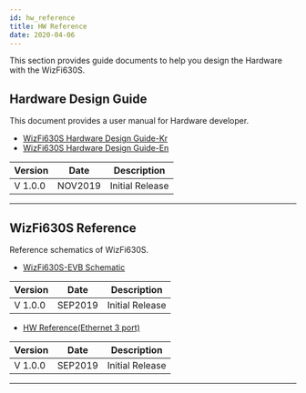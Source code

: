 ```yaml
---
id: hw_reference
title: HW Reference
date: 2020-04-06
---
```


This section provides guide documents to help you design the Hardware
with the WizFi630S.

## Hardware Design Guide

This document provides a user manual for Hardware developer.

  * <a href="https://d3cmhcsnvv7jc.cloudfront.net/docs/img/products/wizfi630s/wizfi630s_hw/wizfi630s_hw_design_guide_kr_v1_0_.pdf" target="_blank">WizFi630S Hardware Design Guide-Kr</a>
  * <a href="https://d3cmhcsnvv7jc.cloudfront.net/docs/img/products/wizfi630s/wizfi630s_hw/wizfi630s_hw_design_guide_en_v1_0_.pdf" target="_blank">WizFi630S Hardware Design Guide-En</a>


| Version | Date    | Description     |
| ------- | ------- | --------------- |
| V 1.0.0 | NOV2019 | Initial Release |

-----


## WizFi630S Reference

Reference schematics of WizFi630S.


  * <a href="https://d3cmhcsnvv7jc.cloudfront.net/docs/img/products/wizfi630s/wizfi630s_hw/wizfi630s_hw_ref_evb_sch_v1_0_.pdf" target="_blank">WizFi630S-EVB Schematic</a>


| Version | Date    | Description     |
| ------- | ------- | --------------- |
| V 1.0.0 | SEP2019 | Initial Release |


  * <a href="https://d3cmhcsnvv7jc.cloudfront.net/docs/img/products/wizfi630s/wizfi630s_hw/wizfi630s_hw_ref_3port_eth_sch_v1_0_.pdf" target="_blank">HW Reference(Ethernet 3 port)</a>


| Version | Date    | Description     |
| ------- | ------- | --------------- |
| V 1.0.0 | SEP2019 | Initial Release |

-----
